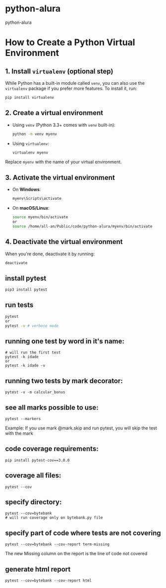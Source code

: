 # python-alura
python-alura


# How to Create a Python Virtual Environment

## 1. Install `virtualenv` (optional step)

While Python has a built-in module called `venv`, you can also use the `virtualenv` package if you prefer more features. To install it, run:
```bash
pip install virtualenv
```

## 2. Create a virtual environment

- Using `venv` (Python 3.3+ comes with `venv` built-in):
  ```bash
  python -m venv myenv
  ```

- Using `virtualenv`:
  ```bash
  virtualenv myenv
  ```

Replace `myenv` with the name of your virtual environment.

## 3. Activate the virtual environment

- On **Windows**:
  ```bash
  myenv\Scripts\activate
  ```

- On **macOS/Linux**:
  ```bash
  source myenv/bin/activate
  or
  source /home/all-an/Public/code/python-alura/myenv/bin/activate
  ```

## 4. Deactivate the virtual environment

When you're done, deactivate it by running:
```bash
deactivate
```

## install pytest

```bash
pip3 install pytest
```

## run tests

```bash
pytest
or
pytest -v # verbose mode
```

## running one test by word in it's name:

```
# will run the first test
pytest -k idade
or
pytest -k idade -v
```

## running two tests by mark decorator:

```
pytest -v -m calcular_bonus
```

## see all marks possible to use:

```
pytest --markers

```
Example:
If you use mark @mark.skip and run pytest, you will skip the test with the mark


## code coverage requirements:

```
pip install pytest-cov==3.0.0
```

## coverage all files:

```
pytest --cov

```

## specify directory:

```
pytest --cov=bytebank
# will run coverage only on bytebank.py file
```

## specify part of code where tests are not covering

```
pytest --cov=bytebank --cov-report term-missing
```
The new Missing column on the report is the line of code not covered

## generate html report

```
pytest --cov=bytebank --cov-report html
```